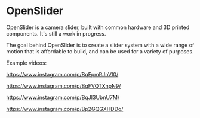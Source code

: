 # OpenSlider
OpenSlider is a camera slider, built with common hardware and 3D printed components. It's still a work in progress.

The goal behind OpenSlider is to create a slider system with a wide range of motion that is affordable to build, and can be used for a variety of purposes.




Example videos:

https://www.instagram.com/p/BqFpmRJnVI0/

https://www.instagram.com/p/BqFVQTXnpN9/

https://www.instagram.com/p/BqJI3UbnU7M/

https://www.instagram.com/p/Bp2GQGXHDDo/
